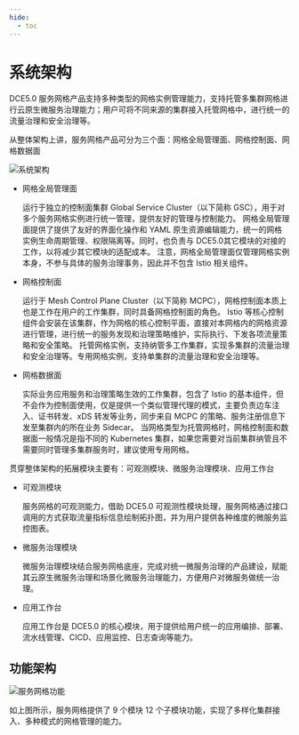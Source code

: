 ```yaml
---
hide:
  - toc
---
```


# 系统架构

DCE5.0 服务网格产品支持多种类型的网格实例管理能力，支持托管多集群网格进行云原生微服务治理能力；用户可将不同来源的集群接入托管网格中，进行统一的流量治理和安全治理等。

从整体架构上讲，服务网格产品可分为三个面：网格全局管理面、网格控制面、网格数据面

![系统架构](https://docs.daocloud.io/daocloud-docs-images/docs/mspider/images/architecture1.png)

- 网格全局管理面

    运行于独立的控制面集群 Global Service Cluster（以下简称 GSC），⽤于对多个服务⽹格实例进⾏统⼀管理，提供友好的管理与控制能力。
    网格全局管理面提供了提供了友好的界面化操作和 YAML 原生资源编辑能力，统一的网格实例生命周期管理、权限隔离等。同时，也负责与 DCE5.0其它模块的对接的工作，以将减少其它模块的适配成本。
    注意，网格全局管理面仅管理网格实例本身，不参与具体的服务治理事务，因此并不包含 Istio 相关组件。

- 网格控制面

    运行于 Mesh Control Plane Cluster（以下简称 MCPC），网格控制面本质上也是工作在用户的工作集群，同时具备网格控制面的角色。
    Istio 等核心控制组件会安装在该集群，作为网格的核心控制平面，直接对本网格内的网格资源进行管理，进行统一的服务发现和治理策略维护，实际执行、下发各项流量策略和安全策略。
    托管网格实例，支持纳管多工作集群，实现多集群的流量治理和安全治理等。专用网格实例，支持单集群的流量治理和安全治理等。

- 网格数据面

    实际业务应用服务和治理策略生效的工作集群，包含了 Istio 的基本组件，但不会作为控制面使用，仅是提供一个类似管理代理的模式，主要负责边车注入、证书转发、xDS 转发等业务，同步来自 MCPC 的策略、服务注册信息下发至集群内的所在业务 Sidecar。
    当网格类型为托管网格时，网格控制面和数据面一般情况是指不同的 Kubernetes 集群，如果您需要对当前集群纳管且不需要同时管理多集群服务时，建议使用专用网格。

贯穿整体架构的拓展模块主要有：可观测模块、微服务治理模块、应用工作台

- 可观测模块

    服务网格的可观测能力，借助 DCE5.0 可观测性模块处理，服务网格通过接口调用的方式获取流量指标信息绘制拓扑图，并为用户提供各种维度的微服务监控图表。

- 微服务治理模块

    微服务治理模块结合服务网格底座，完成对统一微服务治理的产品建设，赋能其云原生微服务治理和场景化微服务治理能力，方便用户对微服务做统一治理。

- 应用工作台

    应用工作台是 DCE5.0 的核心模块，用于提供给用户统一的应用编排、部署、流水线管理、CICD、应用监控、日志查询等能力。

## 功能架构

![服务网格功能](https://docs.daocloud.io/daocloud-docs-images/docs/mspider/images/features.png)

如上图所示，服务网格提供了 9 个模块 12 个子模块功能，实现了多样化集群接入、多种模式的网格管理的能力。
